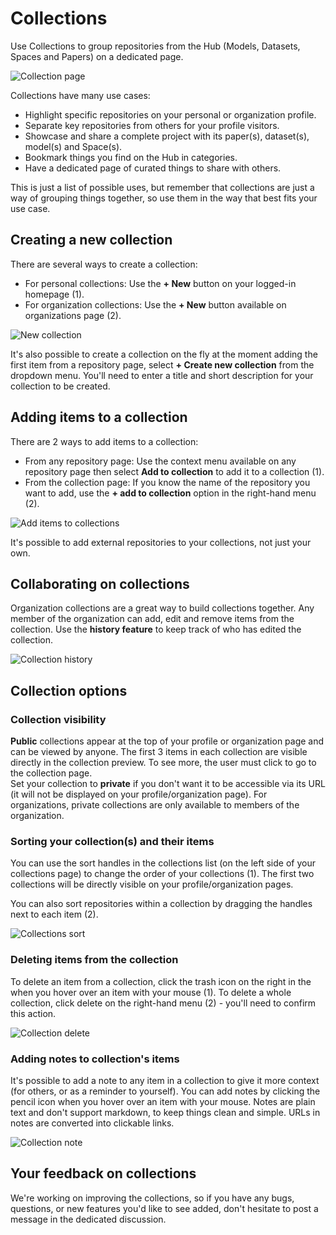 # Collections

Use Collections to group repositories from the Hub (Models, Datasets, Spaces and Papers) on a dedicated page.

![Collection page](https://huggingface.co/datasets/huggingface/documentation-images/resolve/main/collections/collection-intro.webp)

Collections have many use cases:

- Highlight specific repositories on your personal or organization profile.
- Separate key repositories from others for your profile visitors.
- Showcase and share a complete project with its paper(s), dataset(s), model(s) and Space(s).
- Bookmark things you find on the Hub in categories.
- Have a dedicated page of curated things to share with others.

This is just a list of possible uses, but remember that collections are just a way of grouping things together, so use them in the way that best fits your use case.

## Creating a new collection

There are several ways to create a collection:

- For personal collections: Use the **+ New** button on your logged-in homepage (1).
- For organization collections: Use the **+ New** button available on organizations page (2).

![New collection](https://huggingface.co/datasets/huggingface/documentation-images/resolve/main/collections/collection-new.webp)

It's also possible to create a collection on the fly at the moment adding the first item from a repository page, select **+ Create new collection** from the dropdown menu.
You'll need to enter a title and short description for your collection to be created.

## Adding items to a collection

There are 2 ways to add items to a collection:

- From any repository page: Use the context menu available on any repository page then select **Add to collection** to add it to a collection (1).
- From the collection page: If you know the name of the repository you want to add, use the **+ add to collection** option in the right-hand menu (2).

![Add items to collections](https://huggingface.co/datasets/huggingface/documentation-images/resolve/main/collections/collection-add.webp)

It's possible to add external repositories to your collections, not just your own.

## Collaborating on collections

Organization collections are a great way to build collections together. Any member of the organization can add, edit and remove items from the collection.
Use the **history feature** to keep track of who has edited the collection.

![Collection history](https://huggingface.co/datasets/huggingface/documentation-images/resolve/main/collections/collection-history.webp)

## Collection options

### Collection visibility

**Public** collections appear at the top of your profile or organization page and can be viewed by anyone. The first 3 items in each collection are visible directly in the collection preview. To see more, the user must click to go to the collection page.  
Set your collection to **private** if you don't want it to be accessible via its URL (it will not be displayed on your profile/organization page). For organizations, private collections are only available to members of the organization.

### Sorting your collection(s) and their items

You can use the sort handles in the collections list (on the left side of your collections page) to change the order of your collections (1). The first two collections will be directly visible on your profile/organization pages.

You can also sort repositories within a collection by dragging the handles next to each item (2).

![Collections sort](https://huggingface.co/datasets/huggingface/documentation-images/resolve/main/collections/collection-sort.webp)

### Deleting items from the collection

To delete an item from a collection, click the trash icon on the right in the when you hover over an item with your mouse (1).
To delete a whole collection, click delete on the right-hand menu (2) - you'll need to confirm this action.

![Collection delete](https://huggingface.co/datasets/huggingface/documentation-images/resolve/main/collections/collection-delete.webp)

### Adding notes to collection's items

It's possible to add a note to any item in a collection to give it more context (for others, or as a reminder to yourself). You can add notes by clicking the pencil icon when you hover over an item with your mouse. Notes are plain text and don't support markdown, to keep things clean and simple. URLs in notes are converted into clickable links.

![Collection note](https://huggingface.co/datasets/huggingface/documentation-images/resolve/main/collections/collection-note.webp)

## Your feedback on collections

We're working on improving the collections, so if you have any bugs, questions, or new features you'd like to see added, don't hesitate to post a message in the dedicated discussion.

